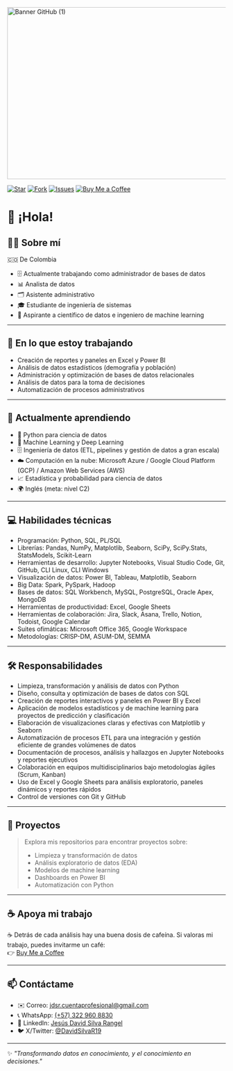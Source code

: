 <img width="1584" height="396" alt="Banner GitHub (1)" src="https://github.com/user-attachments/assets/35520617-8ce6-4180-a5a0-1327fd052cff" />

[![Star](https://img.shields.io/github/stars/Jesus-David-Silva-Rangel-19/Housing-Price-Analysis?style=social)](https://github.com/Jesus-David-Silva-Rangel-19)
[![Fork](https://img.shields.io/github/forks/Jesus-David-Silva-Rangel-19/Housing-Price-Analysis?style=social)](https://github.com/Jesus-David-Silva-Rangel-19)
[![Issues](https://img.shields.io/github/issues/Jesus-David-Silva-Rangel-19/Housing-Price-Analysis)](https://github.com/Jesus-David-Silva-Rangel-19)
[![Buy Me a Coffee](https://img.shields.io/badge/Buy%20Me%20a%20Coffee-donate-yellow.svg)](https://buymeacoffee.com/jesus.david.rangel)


# 👋 ¡Hola!

## 👨‍💻 Sobre mí
🇨🇴 De Colombia  
- 🗄️ Actualmente trabajando como administrador de bases de datos  
- 📊 Analista de datos  
- 🗂️ Asistente administrativo  
- 🎓 Estudiante de ingeniería de sistemas  
- 🚀 Aspirante a científico de datos e ingeniero de machine learning  

---

## 💼 En lo que estoy trabajando

- Creación de reportes y paneles en Excel y Power BI  
- Análisis de datos estadísticos (demografía y población)  
- Administración y optimización de bases de datos relacionales  
- Análisis de datos para la toma de decisiones  
- Automatización de procesos administrativos  

---

## 🌱 Actualmente aprendiendo

- 🐍 Python para ciencia de datos  
- 🤖 Machine Learning y Deep Learning  
- 🗄️ Ingeniería de datos (ETL, pipelines y gestión de datos a gran escala)  
- ☁️ Computación en la nube: Microsoft Azure / Google Cloud Platform (GCP) / Amazon Web Services (AWS)  
- 📈 Estadística y probabilidad para ciencia de datos  
- 🌍 Inglés (meta: nivel C2)  

---

## 💻 Habilidades técnicas

- Programación: Python, SQL, PL/SQL  
- Librerías: Pandas, NumPy, Matplotlib, Seaborn, SciPy, SciPy.Stats, StatsModels, Scikit-Learn  
- Herramientas de desarrollo: Jupyter Notebooks, Visual Studio Code, Git, GitHub, CLI Linux, CLI Windows  
- Visualización de datos: Power BI, Tableau, Matplotlib, Seaborn  
- Big Data: Spark, PySpark, Hadoop  
- Bases de datos: SQL Workbench, MySQL, PostgreSQL, Oracle Apex, MongoDB  
- Herramientas de productividad: Excel, Google Sheets  
- Herramientas de colaboración: Jira, Slack, Asana, Trello, Notion, Todoist, Google Calendar  
- Suites ofimáticas: Microsoft Office 365, Google Workspace  
- Metodologías: CRISP-DM, ASUM-DM, SEMMA  

---

## 🛠️ Responsabilidades

- Limpieza, transformación y análisis de datos con Python  
- Diseño, consulta y optimización de bases de datos con SQL  
- Creación de reportes interactivos y paneles en Power BI y Excel  
- Aplicación de modelos estadísticos y de machine learning para proyectos de predicción y clasificación  
- Elaboración de visualizaciones claras y efectivas con Matplotlib y Seaborn  
- Automatización de procesos ETL para una integración y gestión eficiente de grandes volúmenes de datos  
- Documentación de procesos, análisis y hallazgos en Jupyter Notebooks y reportes ejecutivos  
- Colaboración en equipos multidisciplinarios bajo metodologías ágiles (Scrum, Kanban)  
- Uso de Excel y Google Sheets para análisis exploratorio, paneles dinámicos y reportes rápidos  
- Control de versiones con Git y GitHub  

---

## 🧠 Proyectos

> Explora mis repositorios para encontrar proyectos sobre:  
> - Limpieza y transformación de datos  
> - Análisis exploratorio de datos (EDA)  
> - Modelos de machine learning  
> - Dashboards en Power BI  
> - Automatización con Python  

---

## ☕ Apoya mi trabajo

☕ Detrás de cada análisis hay una buena dosis de cafeína. 
Si valoras mi trabajo, puedes invitarme un café:  
👉 [Buy Me a Coffee](https://buymeacoffee.com/jesus.david.rangel)

---

## 📫 Contáctame

- ✉️ Correo: [jdsr.cuentaprofesional@gmail.com](mailto:jdsr.cuentaprofesional@gmail.com)  
- 📞 WhatsApp: [(+57) 322 960 8830](https://wa.link/tje6u7)  
- 💼 LinkedIn: [Jesús David Silva Rangel](https://www.linkedin.com/in/jes%C3%BAs-david-silva-rangel-77706a260/)  
- 🐦 X/Twitter: [@DavidSilvaR19](https://x.com/DavidSilvaR19)  

---

✨ *"Transformando datos en conocimiento, y el conocimiento en decisiones."*
